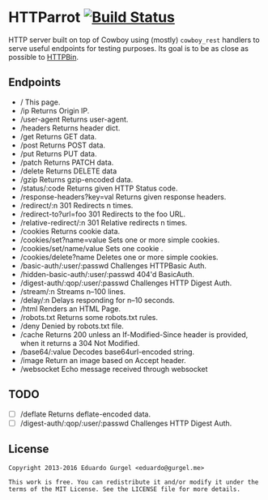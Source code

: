 # HTTParrot [![Build Status](https://travis-ci.org/edgurgel/httparrot.png?branch=master)](https://travis-ci.org/edgurgel/httparrot)

HTTP server built on top of Cowboy using (mostly) `cowboy_rest` handlers to serve useful endpoints for testing purposes. Its goal is to be as close as possible to [HTTPBin](http://httpbin.org).

## Endpoints

* / This page.
* /ip Returns Origin IP.
* /user-agent Returns user-agent.
* /headers Returns header dict.
* /get Returns GET data.
* /post Returns POST data.
* /put Returns PUT data.
* /patch Returns PATCH data.
* /delete Returns DELETE data
* /gzip Returns gzip-encoded data.
* /status/:code Returns given HTTP Status code.
* /response-headers?key=val Returns given response headers.
* /redirect/:n 301 Redirects n times.
* /redirect-to?url=foo 301 Redirects to the foo URL.
* /relative-redirect/:n 301 Relative redirects n times.
* /cookies Returns cookie data.
* /cookies/set?name=value Sets one or more simple cookies.
* /cookies/set/name/value Sets one cookie .
* /cookies/delete?name Deletes one or more simple cookies.
* /basic-auth/:user/:passwd Challenges HTTPBasic Auth.
* /hidden-basic-auth/:user/:passwd 404'd BasicAuth.
* /digest-auth/:qop/:user/:passwd Challenges HTTP Digest Auth.
* /stream/:n Streams n–100 lines.
* /delay/:n Delays responding for n–10 seconds.
* /html Renders an HTML Page.
* /robots.txt Returns some robots.txt rules.
* /deny Denied by robots.txt file.
* /cache Returns 200 unless an If-Modified-Since header is provided, when it returns a 304 Not Modified.
* /base64/:value Decodes base64url-encoded string.
* /image Return an image based on Accept header.
* /websocket Echo message received through websocket

## TODO

* [ ] /deflate Returns deflate-encoded data.
* [ ] /digest-auth/:qop/:user/:passwd Challenges HTTP Digest Auth.

## License

    Copyright 2013-2016 Eduardo Gurgel <eduardo@gurgel.me>

    This work is free. You can redistribute it and/or modify it under the
    terms of the MIT License. See the LICENSE file for more details.
